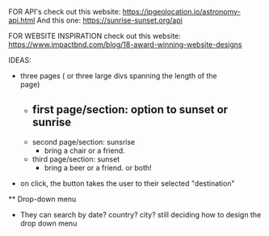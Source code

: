 FOR API's
check out this website: https://ipgeolocation.io/astronomy-api.html
And this one: https://sunrise-sunset.org/api


FOR WEBSITE INSPIRATION
check out this website: https://www.impactbnd.com/blog/18-award-winning-website-designs 


IDEAS:

- three pages ( or three large divs spanning the length of the     
    page) 
    - first page/section: option to sunset or sunrise
        - 
    - second page/section: sunsrise
        - bring a chair or a friend. 
    - third page/section: sunset 
        - bring a beer or a friend. or both! 

- on click, the button takes the user to their selected "destination" 

** Drop-down menu
- They can search by date? country? city? still deciding how to design the drop down menu




